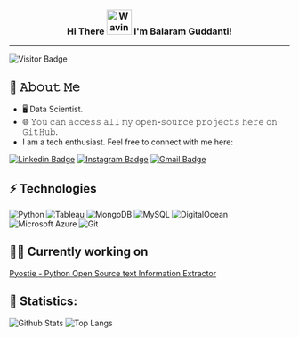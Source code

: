 <h3 align="center">
    Hi There
    <img src="https://raw.githubusercontent.com/nixin72/nixin72/master/wave.gif"
         alt="Waving hand animated gif"
         height="45"
         width="45" />
    I'm Balaram Guddanti!
</h3>


---

![Visitor Badge](https://visitor-badge.laobi.icu/badge?page_id=BalaramGuddanti-AI.BalaramGuddanti-AI)


## :book: 𝙰𝚋𝚘𝚞𝚝 𝙼𝚎
- 🖥 Data Scientist.
- 🌐 𝚈𝚘𝚞 𝚌𝚊𝚗 𝚊𝚌𝚌𝚎𝚜𝚜 𝚊𝚕𝚕 𝚖𝚢 𝚘𝚙𝚎𝚗-𝚜𝚘𝚞𝚛𝚌𝚎 𝚙𝚛𝚘𝚓𝚎𝚌𝚝𝚜 𝚑𝚎𝚛𝚎 𝚘𝚗 𝙶𝚒𝚝𝙷𝚞𝚋.
- I am a tech enthusiast. Feel free to connect with me here:

[![Linkedin Badge](https://img.shields.io/badge/-BalaramGuddanti-AI-blue?style=flat-square&logo=Linkedin&logoColor=white&link=https://www.linkedin.com/in/balaram-guddanti/)](https://www.linkedin.com/in/pnbbanirudh/)
[![Instagram Badge](https://img.shields.io/badge/-BalaramGuddanti-AI-purple?style=flat-square&logo=instagram&logoColor=white&link=https://instagram.com/lucid_dreamer_6/)](https://www.instagram.com/lucid_dreamer_6/)
[![Gmail Badge](https://img.shields.io/badge/-balaram.guddanti6@gmail.com-c14438?style=flat-square&logo=Gmail&logoColor=white&link=mailto:balaram.guddanti6@gmail.com)](mailto:balaram.guddanti6@gmail.com)

## ⚡ Technologies
![Python](https://img.shields.io/badge/-Python-black?style=flat-square&logo=Python)
![Tableau](https://img.shields.io/badge/-Tableau-black?style=flat-square&logo=Tableau)
![MongoDB](https://img.shields.io/badge/-MongoDB-black?style=flat-square&logo=mongodb)
![MySQL](https://img.shields.io/badge/-MySQL-black?style=flat-square&logo=mysql)
![DigitalOcean](https://img.shields.io/badge/-Digital%20Ocean-darkblue?style=flat-square&logo=digitalocean)
![Microsoft Azure](https://img.shields.io/badge/Microsoft%20Azure-232F7E?style=flat-square&logo=microsoft-azure)
![Git](https://img.shields.io/badge/-Git-black?style=flat-square&logo=git)

<h2> 👨‍💼 Currently working on </h2>

[Pyostie - Python Open Source text Information Extractor](https://github.com/anirudhpnbb/Pyostie)

<h2> 🔢 Statistics: </h2>

![Github Stats](https://github-readme-stats.vercel.app/api?username=anirudhpnbb&count_private=true&show_icons=true&include_all_commits=true)
![Top Langs](https://github-readme-stats.vercel.app/api/top-langs/?username=anirudhpnbb&hide=TeX&layout=compact)
